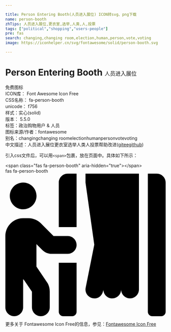 ```yaml
---

title: Person Entering Booth(人员进入展位) ICON转svg、png下载
name: person-booth
zhTips: 人员进入展位,更衣室,选举,人类,人,投票
tags: ["political","shopping","users-people"]
pre: fas
search: changing,changing room,election,human,person,vote,voting
image: https://iconhelper.cn/svg/fontawesome/solid/person-booth.svg

---
```


# Person Entering Booth  <small style="font-size: 60%;font-weight: 100">人员进入展位</small>


<div class="detail-page">
<p>
<span><span class="badge-success badge">免费图标</span> </span>
<br/>
<span>
ICON库：
<span class="badge-secondary badge">Font Awesome Icon Free</span> 
</span>
<br/>
<span>
CSS名称：
<span class="badge-secondary badge">fa-person-booth</span> 
</span>
<br/>
<span>
unicode：
<span class="badge-secondary badge">f756</span> 
<copy-btn content='f756' btn-title=""></copy-btn>
<copy-btn :content='String.fromCodePoint(parseInt("f756", 16))' btn-title="复制U"></copy-btn>
</span><br/><span>样式：<span class="badge-light badge">实心(solid)</span></span>
<br/>
<span>
版本：
<span class="badge-secondary badge">5.5.0</span> 
</span><br/><span>标签：<span class="badge-light badge"><router-link to="/tags/political.html">政治</router-link></span><span class="badge-light badge"><router-link to="/tags/shopping.html">购物</router-link></span><span class="badge-light badge"><router-link to="/tags/users-people.html">用户 & 人员</router-link></span></span>
<br/>
<span>图标来源/作者：<span class="badge-light badge">fontawesome</span></span> 
<br/>
<span>别名：<span class="badge-light badge">changing</span><span class="badge-light badge">changing room</span><span class="badge-light badge">election</span><span class="badge-light badge">human</span><span class="badge-light badge">person</span><span class="badge-light badge">vote</span><span class="badge-light badge">voting</span></span><br/><span class="zh-detail">中文描述：<span class="badge-primary badge">人员进入展位</span><span class="badge-primary badge">更衣室</span><span class="badge-primary badge">选举</span><span class="badge-primary badge">人类</span><span class="badge-primary badge">人</span><span class="badge-primary badge">投票</span><span class="help-link"><span>帮助改进</span>(<a href="https://gitee.com/liuwave/icon-helper/edit/master/json/fontawesome/solid/person-booth.json" target="_blank" rel="noopener noreferrer">gitee</a><a href="https://github.com/liuwave/icon-helper/edit/master/json/fontawesome/solid/person-booth.json" target="_blank" rel="noopener noreferrer">github</a></span>)</span><br/>
</p>
</div>
<div class="alert alert-dark">
  <i class="fas fa-person-booth fa-xs"></i>
  <i class="fas fa-person-booth fa-sm"></i>
  <i class="fas fa-person-booth fa-lg"></i>
  <i class="fas fa-person-booth fa-2x"></i>
  <i class="fas fa-person-booth fa-3x"></i>
  <i class="fas fa-person-booth fa-5x"></i>
  <i class="fas fa-person-booth fa-7x"></i>
</div>
<div>
  <p>引入css文件后，可以用<code>&lt;span&gt;</code>包裹，放在页面中。具体如下所示：    
  </p>
  <div class="alert alert-primary" style="font-size: 14px">
    &lt;span class="fas fa-person-booth" aria-hidden="true"&gt;&lt;/span&gt;
    <copy-btn content='<span class="fas fa-person-booth" aria-hidden="true"></span>'></copy-btn>
  </div>
  <div class="alert alert-secondary">
    <i class="fas fa-person-booth"
    style="font-size: 24px"
    aria-hidden="true"></i> fas fa-person-booth
    <copy-btn content="fas fa-person-booth" btn-title="复制图标名称"></copy-btn>
  </div>
</div>
<div id="svg" class="svg-wrap">
<svg xmlns="http://www.w3.org/2000/svg" viewBox="0 0 576 512"><path d="M192 496c0 8.8 7.2 16 16 16h32c8.8 0 16-7.2 16-16V320h-64v176zm32-272h-50.9l-45.2-45.3C115.8 166.6 99.7 160 82.7 160H64c-17.1 0-33.2 6.7-45.3 18.8C6.7 190.9 0 207 0 224.1L.2 320 0 480c0 17.7 14.3 32 31.9 32 17.6 0 32-14.3 32-32l.1-100.7c.9.5 1.6 1.3 2.5 1.7l29.1 43v56c0 17.7 14.3 32 32 32s32-14.3 32-32v-56.5c0-9.9-2.3-19.8-6.7-28.6l-41.2-61.3V253l20.9 20.9c9.1 9.1 21.1 14.1 33.9 14.1H224c17.7 0 32-14.3 32-32s-14.3-32-32-32zM64 128c26.5 0 48-21.5 48-48S90.5 32 64 32 16 53.5 16 80s21.5 48 48 48zm224-96l31.5 223.1-30.9 154.6c-4.3 21.6 13 38.3 31.4 38.3 15.2 0 28-9.1 32.3-30.4.9 16.9 14.6 30.4 31.7 30.4 17.7 0 32-14.3 32-32 0 17.7 14.3 32 32 32s32-14.3 32-32V0H288v32zm-96 0v160h64V0h-32c-17.7 0-32 14.3-32 32zM544 0h-32v496c0 8.8 7.2 16 16 16h32c8.8 0 16-7.2 16-16V32c0-17.7-14.3-32-32-32z"/></svg>
</div>
<detail full-name='fa-person-booth'></detail>

<Vssue title="关于“Person Entering Booth”的评论" />
    
<div><p>更多关于  Fontawesome Icon Free的信息，参见：<a target="_blank" href="https://iconhelper.cn/fontawesome.html">Fontawesome Icon Free</a>
</p></div>
